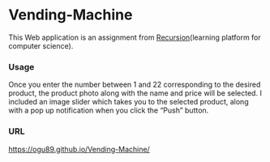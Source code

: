 # Vending-Machine

This Web application is an assignment from <a href="https://recursionist.io/">Recursion</a>(learning platform for computer science).

### Usage
Once you enter the number between 1 and 22 corresponding to the desired product, the product photo along with the name and price will be selected.
I included an image slider which takes you to the selected product, along with a pop up notification when you click the “Push” button.

### URL
<a href="https://ogu89.github.io/Emotion-Onomatopoeia-Dictionary/">https://ogu89.github.io/Vending-Machine/</a>

